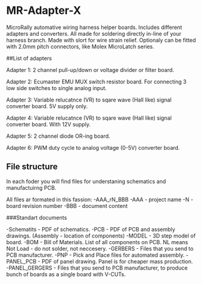 # MR-Adapter-X
MicroRally automative wiring harness helper boards.
Includes different adapters and converters. All made for soldering directly in-line of your harness branch. Made with slort for wire strain relief. Optionaly can be fitted with 2.0mm pitch connectors, like Molex MicroLatch series.

##List of adapters

Adapter 1:
2 channel pull-up/down or voltage divider or filter board.

Adapter 2:
Ecumaster EMU MUX switch resistor board. For connecting 3 low side switches to single analog input.

Adapter 3:
Variable relucatnce (VR) to sqare wave (Hall like) signal converter board. 5V supply only.

Adapter 4:
Variable relucatnce (VR) to sqare wave (Hall like) signal converter board. With 12V supply.

Adapter 5:
2 channel diode OR-ing board.

Adapter 6:
PWM duty cycle to analog voltage (0-5V) converter board.

## File structure
In each foder you will find files for understaning schematics and manufactuirng PCB.

All files ar formated in this fassion:
-AAA_rN_BBB
-AAA - project name
-N - board revision number
-BBB - document content

###Standart documents

-Schematits - PDF of schematics.
-PCB - PDF of PCB and assembly drawings. (Assembly - location of components)
-MODEL - 3D step model of board.
-BOM - Bill of Materials. List of all components on PCB. NL means Not Load - do not solder, not neccesery.
-GERBERS - Files that you send to PCB manufacturer.
-PNP - Pick and Place files for automated assembly.
-PANEL_PCB - PDF of panel drawing. Panel is for cheaper mass production.
-PANEL_GERGERS - Files that you send to PCB manufacturer, to produce bunch of boards as a single board with V-CUTs.
